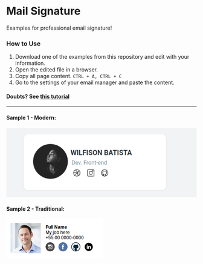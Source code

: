 # Mail Signature

Examples for professional email signature!

### How to Use

1. Download one of the examples from this repository and edit with your information.
2. Open the edited file in a browser.
3. Copy all page content. `CTRL + A, CTRL + C`
4. Go to the settings of your email manager and paste the content.

#### Doubts? See [this tutorial](https://www.youtube.com/watch?v=zdqz3BilJDY)

--------------------------

#### Sample 1 - Modern:

![Mail Signature 1](./img/mail-signature-1.png)

#### Sample 2 - Traditional:

![Mail Signature 2](./img/mail-signature-2.png)
